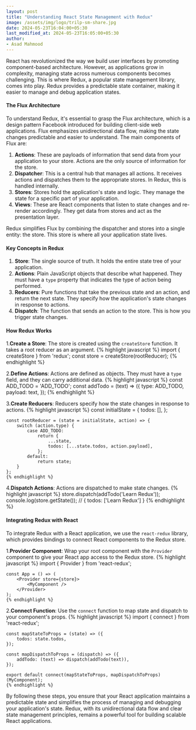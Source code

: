 ```yaml
---
layout: post
title: "Understanding React State Management with Redux"
image: /assets/img/logo/trilp-sm-share.jpg
date: 2024-05-23T16:04:00+05:30
last_modified_at: 2024-05-23T16:05:00+05:30
author:
- Asad Mahmood
---
```


React has revolutionized the way we build user interfaces by promoting component-based architecture. However, as applications grow in complexity, managing state across numerous components becomes challenging. This is where Redux, a popular state management library, comes into play. Redux provides a predictable state container, making it easier to manage and debug application states.

#### The Flux Architecture

To understand Redux, it's essential to grasp the Flux architecture, which is a design pattern Facebook introduced for building client-side web applications. Flux emphasizes unidirectional data flow, making the state changes predictable and easier to understand. The main components of Flux are:

1. **Actions**: These are payloads of information that send data from your application to your store. Actions are the only source of information for the store.
2. **Dispatcher**: This is a central hub that manages all actions. It receives actions and dispatches them to the appropriate stores. In Redux, this is handled internally.
3. **Stores**: Stores hold the application's state and logic. They manage the state for a specific part of your application.
4. **Views**: These are React components that listen to state changes and re-render accordingly. They get data from stores and act as the presentation layer.

Redux simplifies Flux by combining the dispatcher and stores into a single entity: the store. This store is where all your application state lives.

#### Key Concepts in Redux

1. **Store**: The single source of truth. It holds the entire state tree of your application.
2. **Actions**: Plain JavaScript objects that describe what happened. They must have a `type` property that indicates the type of action being performed.
3. **Reducers**: Pure functions that take the previous state and an action, and return the next state. They specify how the application's state changes in response to actions.
4. **Dispatch**: The function that sends an action to the store. This is how you trigger state changes.

#### How Redux Works

1.**Create a Store**: The store is created using the `createStore` function. It takes a root reducer as an argument.
    {% highlight javascript %}
    import { createStore } from 'redux';
    const store = createStore(rootReducer);
    {% endhighlight %}

2.**Define Actions**: Actions are defined as objects. They must have a `type` field, and they can carry additional data.
    {% highlight javascript %}
    const ADD_TODO = 'ADD_TODO';
    const addTodo = (text) => ({
        type: ADD_TODO,
        payload: text,
    });
    {% endhighlight %}

3.**Create Reducers**: Reducers specify how the state changes in response to actions.
    {% highlight javascript %}
    const initialState = {
        todos: [],
    };
    
    const rootReducer = (state = initialState, action) => {
        switch (action.type) {
            case ADD_TODO:
                return {
                    ...state,
                    todos: [...state.todos, action.payload],
                };
            default:
                return state;
        }
    };
    {% endhighlight %}

4.**Dispatch Actions**: Actions are dispatched to make state changes.
    {% highlight javascript %}
    store.dispatch(addTodo('Learn Redux'));
    console.log(store.getState()); // { todos: ['Learn Redux'] }
    {% endhighlight %}

#### Integrating Redux with React

To integrate Redux with a React application, we use the `react-redux` library, which provides bindings to connect React components to the Redux store.

1.**Provider Component**: Wrap your root component with the `Provider` component to give your React app access to the Redux store.
    {% highlight javascript %}
    import { Provider } from 'react-redux';
    
    const App = () => (
        <Provider store={store}>
            <MyComponent />
        </Provider>
    );
    {% endhighlight %}

2.**Connect Function**: Use the `connect` function to map state and dispatch to your component's props.
    {% highlight javascript %}
    import { connect } from 'react-redux';
    
    const mapStateToProps = (state) => ({
        todos: state.todos,
    });
    
    const mapDispatchToProps = (dispatch) => ({
        addTodo: (text) => dispatch(addTodo(text)),
    });
    
    export default connect(mapStateToProps, mapDispatchToProps)(MyComponent);
    {% endhighlight %}

By following these steps, you ensure that your React application maintains a predictable state and simplifies the process of managing and debugging your application's state. Redux, with its unidirectional data flow and clear state management principles, remains a powerful tool for building scalable React applications.